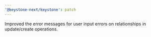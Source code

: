 ```yaml
---
'@keystone-next/keystone': patch
---
```


Improved the error messages for user input errors on relationships in update/create operations.
